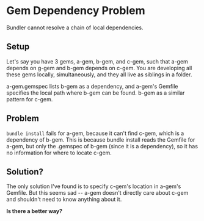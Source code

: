 Gem Dependency Problem
======================

Bundler cannot resolve a chain of local dependencies.

Setup
-----

Let's say you have 3 gems, a-gem, b-gem, and c-gem, such that a-gem depends on
g-gem and b-gem depends on c-gem.  You are developing all these gems locally,
simultaneously, and they all live as siblings in a folder.

a-gem.gemspec lists b-gem as a dependency, and a-gem's Gemfile specifies the
local path where b-gem can be found.  b-gem as a similar pattern for c-gem.

Problem
-------

`bundle install` fails for a-gem, because it can't find c-gem, which is
a dependency of b-gem.  This is because bundle install reads the Gemfile for
a-gem, but only the .gemspec of b-gem (since it is a dependency), so it has no
information for where to locate c-gem.

Solution?
---------

The only solution I've found is to specify c-gem's location in a-gem's Gemfile.
But this seems sad -- a-gem doesn't directly care about c-gem and shouldn't
need to know anything about it.

**Is there a better way?**
